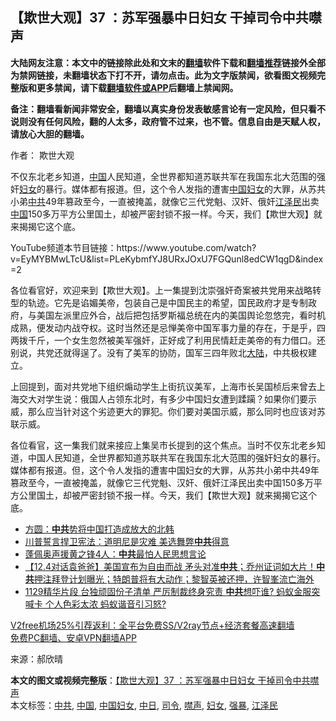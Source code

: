  <h2>【欺世大观】37 ：苏军强暴中日妇女 干掉司令中共噤声</h2> <p class="notice"><b>大陆网友注意：本文中的链接除此处和文末的<a href="https://github.com/bannedbook/fanqiang" >翻墙</a>软件下载和<a href="https://github.com/killgcd/justmysocks/blob/master/README.md">翻墙推荐</a>链接外全部为禁网链接，未翻墙状态下打不开，请勿点击。此为文字版禁闻，欲看图文视频完整版和更多禁闻，请下载<a href="https://github.com/bannedbook/fanqiang">翻墙软件或APP</a>后翻墙上禁闻网。</p><p>备注：翻墙看新闻非常安全，翻墙以真实身份发表敏感言论有一定风险，但只看不说则没有任何风险，翻的人太多，政府管不过来，也不管。信息自由是天赋人权，请放心大胆的翻墙。</b></p>  <div class="entry"> <p>作者： 欺世大观</p> <p id="summary">不仅东北老乡知道，<span class='wp_keywordlink_affiliate'><a href="https://www.bannedbook.org/" title="中国" target="_blank">中国</a></span>人民知道，全世界都知道苏联共军在我国东北大范围的强奸<a href="https://www.bannedbook.org/bnews/tag/%E5%A6%87%E5%A5%B3/" class="st_tag internal_tag" rel="tag" title="标签 妇女 下的日志">妇女</a>的暴行。媒体都有报道。但，这个令人发指的遭害<a href="https://www.bannedbook.org/bnews/tag/%e4%b8%ad%e5%9b%bd%e5%a6%87%e5%a5%b3/" class="st_tag internal_tag" rel="tag" title="标签 中国妇女 下的日志">中国妇女</a>的大罪，从苏共小弟<a href="https://www.bannedbook.org/bnews/tag/%e4%b8%ad%e5%85%b1/" class="st_tag internal_tag" rel="tag" title="标签 中共 下的日志">中共</a>49年篡政至今，一直被掩盖，就像它三代党魁、汉奸、俄奸<a href="https://www.bannedbook.org/bnews/tag/%e6%b1%9f%e6%b3%bd%e6%b0%91/" class="st_tag internal_tag" rel="tag" title="标签 江泽民 下的日志">江泽民</a>出卖<a href="https://www.bannedbook.org/bnews/tag/%E4%B8%AD%E5%9B%BD/" class="st_tag internal_tag" rel="tag" title="标签 中国 下的日志">中国</a>150多万平方公里国土，却被严密封锁不报一样。今天，我们【欺世大观】就来揭揭它这个底。</p> <p id="conimg"></p>  <p></p> <p>YouTube频道本节目链接：https://www.youtube.com/watch?v=EyMYBMwLTcU&amp;list=PLeKybmfYJ8URxJOxU7FGQunl8edCW1qgD&amp;index=2</p> <p>各位看官好，欢迎来到【欺世大观】。上一集提到沈崇强奸奇案被共党用来战略转型的轨迹。它先是谄媚美帝，包装自己是中国民主的希望，国民政府才是专制政府，与美国左派里应外合，战后把包括罗斯福总统在内的美国舆论忽悠完，看时机成熟，便发动内战夺权。这时当然还是忌惮美帝中国军事力量的存在，于是乎，四两拨千斤，一个女生忽然被美军强奸，正好成了利用民情赶走美帝的有力借口。还别说，共党还就得逞了。没有了美军的协防，国军三四年败北<span class='wp_keywordlink_affiliate'><a href="https://www.bannedbook.org/" title="大陆" target="_blank">大陆</a></span>，中共极权建立。</p>  <p>上回提到，面对共党地下组织煽动学生上街抗议美军，上海市长吴国桢后来曾去上海交大对学生说：俄国人占领东北时，有多少中国妇女遭到蹂躏？如果你们要示威，那么应当针对这个劣迹更大的罪犯。你们要对美国示威，那么同时也应该对苏联示威。</p> <p>各位看官，这一集我们就来接应上集吴市长提到的这个焦点。当时不仅东北老乡知道，中国人民知道，全世界都知道苏联共军在我国东北大范围的强奸妇女的暴行。媒体都有报道。但，这个令人发指的遭害中国妇女的大罪，从苏共小弟中共49年篡政至今，一直被掩盖，就像它三代党魁、汉奸、俄奸江泽民出卖中国150多万平方公里国土，却被严密封锁不报一样。今天，我们【欺世大观】就来揭揭它这个底。</p> <ul class='op-related-articles' title='相关阅读'> <li><a href='https://www.bannedbook.org/bnews/comments/20201204/1441902.html' target='_blank'>方圆：<b>中共</b>势将中国打造成放大的北韩</a></li> <li><a href='https://www.bannedbook.org/bnews/taiwannews/20201204/1441901.html' target='_blank'>川普誓言捍卫宪法：道明尼是灾难 美选舞弊<b>中共</b>得意</a></li> <li><a href='https://www.bannedbook.org/bnews/comments/20201204/1441892.html' target='_blank'>蓬佩奥声援黄之锋4人：<b>中共</b>最怕人民思想言论</a></li> <li><a href='https://www.bannedbook.org/bnews/bannedvideo/20201204/1441891.html' target='_blank'>【12.4对话袁爸爸】美国宣布为自由而战 矛头对准<b>中共</b>；乔州证词如大片！<b>中共</b>押注拜登计划曝光；特朗普将有大动作；黎智英被还押，许智峯流亡海外</a></li> <li><a href='https://www.bannedbook.org/bnews/cbnews/20201204/1441883.html' target='_blank'>1129精华片段  台独顽固份子清单 严厉制裁终身究责 <b>中共</b>想吓谁? 蚂蚁金服突喊卡 个人色彩太浓 蚂蚁谐音引习怒?</a></li> </ul> <p class="texttj"> <a href="https://github.com/bannedbook/fanqiang/wiki/V2ray%E6%9C%BA%E5%9C%BA" target="_blank">V2free机场25%引荐返利：全平台免费SS/V2ray节点+经济套餐高速翻墙</a><br/> <a href="https://github.com/bannedbook/fanqiang/wiki/%E7%A6%81%E9%97%BB%E7%BD%91%E5%AE%89%E5%8D%93%E7%BF%BB%E5%A2%99%E6%96%B0%E9%97%BBAPP" target="_blank">免费PC翻墙、安卓VPN翻墙APP</a></p><p> 来源：郝欣晴 </p> <a name='sharetosocial'></a>       <div><b>本文的图文或视频完整版</b>：<a href='https://www.bannedbook.org/bnews/comments/20201204/1441903.html'>【欺世大观】37 ：苏军强暴中日妇女 干掉司令中共噤声</a></div>  </div><!--END ENTRY--> <div class="postfooter"> <div>本文标签：<a href="https://www.bannedbook.org/bnews/tag/%e4%b8%ad%e5%85%b1/" rel="tag">中共</a>, <a href="https://www.bannedbook.org/bnews/tag/%E4%B8%AD%E5%9B%BD/" rel="tag">中国</a>, <a href="https://www.bannedbook.org/bnews/tag/%e4%b8%ad%e5%9b%bd%e5%a6%87%e5%a5%b3/" rel="tag">中国妇女</a>, <a href="https://www.bannedbook.org/bnews/tag/%E4%B8%AD%E6%97%A5/" rel="tag">中日</a>, <a href="https://www.bannedbook.org/bnews/tag/%E5%8F%B8%E4%BB%A4/" rel="tag">司令</a>, <a href="https://www.bannedbook.org/bnews/tag/%E5%99%A4%E5%A3%B0/" rel="tag">噤声</a>, <a href="https://www.bannedbook.org/bnews/tag/%E5%A6%87%E5%A5%B3/" rel="tag">妇女</a>, <a href="https://www.bannedbook.org/bnews/tag/%e5%bc%ba%e6%9a%b4/" rel="tag">强暴</a>, <a href="https://www.bannedbook.org/bnews/tag/%e6%b1%9f%e6%b3%bd%e6%b0%91/" rel="tag">江泽民</a></div>  </div><!--END POSTFOOTER--> 